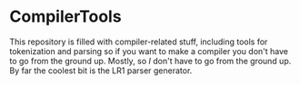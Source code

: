 # CompilerTools

This repository is filled with compiler-related stuff, including tools for tokenization and parsing so if you want to make a compiler you don't have to go from the ground up. Mostly, so *I* don't have to go from the ground up. By far the coolest bit is the LR1 parser generator.
